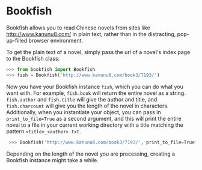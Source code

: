 # Bookfish

Bookfish allows you to read Chinese novels from sites like http://www.kanunu8.com/ in plain text, rather than in the distracting, pop-up-filled browser environment.

To get the plain text of a novel, simply pass the url of a novel's index page to the Bookfish class:

```python            
>>> from bookfish import Bookfish
>>> fish = Bookfish('http://www.kanunu8.com/book3/7193/')
```

Now you have your Bookfish instance `fish`, which you can do what you want with.
For example, `fish.book` will return the entire novel as a string. `fish.author` and `fish.title` will give the author and title, and `fish.charcount` will give you the length of the novel in characters. Additionally, when you instantiate your object, you can pass in `print_to_file=True` as a second argument, and this will print the entire novel to a file in your current working directory with a title matching the pattern `<title>_<author>.txt`. 
   
```python
 >>> Bookfish('http://www.kanunu8.com/book3/7193/', print_to_file=True)
```

Depending on the length of the novel you are processing, creating a Bookfish instance might take a while.
